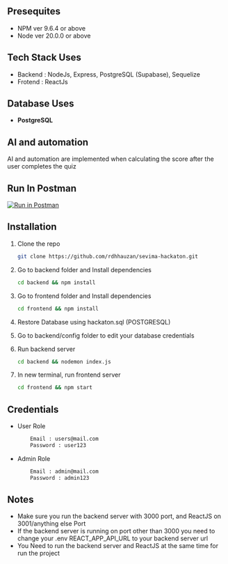 ## Presequites

- NPM ver 9.6.4 or above
- Node ver 20.0.0 or above

## Tech Stack Uses

- Backend : NodeJs, Express, PostgreSQL (Supabase), Sequelize
- Frotend : ReactJs

## Database Uses

- **PostgreSQL**

## AI and automation 
AI and automation are implemented when calculating the score after the user completes the quiz

## Run In Postman

[![Run in Postman](https://run.pstmn.io/button.svg)](https://app.getpostman.com/run-collection/17959065-7c216e54-0e4d-4697-8126-256f31182ec6?action=collection%2Ffork&collection-url=entityId%3D17959065-7c216e54-0e4d-4697-8126-256f31182ec6%26entityType%3Dcollection%26workspaceId%3D219df081-6e17-4ea0-bf77-e0f8bf10fd6a)

## Installation

1. Clone the repo

   ```sh
   git clone https://github.com/rdhhauzan/sevima-hackaton.git
   ```

2. Go to backend folder and Install dependencies

   ```sh
   cd backend && npm install
   ```

3. Go to frontend folder and Install dependencies

   ```sh
   cd frontend && npm install
   ```

4. Restore Database using hackaton.sql (POSTGRESQL)
5. Go to backend/config folder to edit your database credentials
6. Run backend server
   ```sh
   cd backend && nodemon index.js
   ```
7. In new terminal, run frontend server
   ```sh
   cd frontend && npm start
   ```
## Credentials
- User Role
    ```sh
        Email : users@mail.com
        Password : user123
    ```
- Admin Role
    ```sh
        Email : admin@mail.com
        Password : admin123
    ```

## Notes

- Make sure you run the backend server with 3000 port, and ReactJS on 3001/anything else Port
- If the backend server is running on port other than 3000 you need to change your .env REACT_APP_API_URL to your backend server url
- You Need to run the backend server and ReactJS at the same time for run the project
